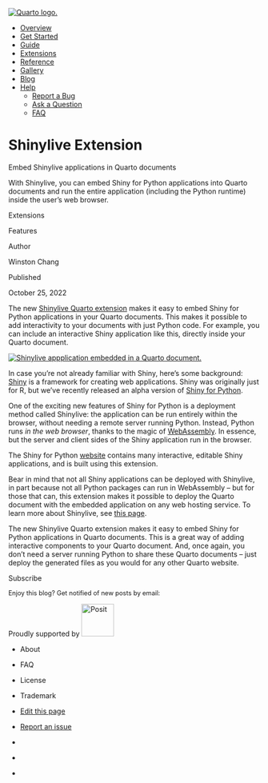 <a href="../../../../index.html"
class="navbar-brand navbar-brand-logo"><img src="../../../../quarto.png"
class="navbar-logo" alt="Quarto logo." /></a>

<span class="navbar-toggler-icon"></span>

-   <a href="../../../../index.html" class="nav-link"><span
    class="menu-text">Overview</span></a>
-   <a href="../../../../docs/get-started/index.html" class="nav-link"><span
    class="menu-text">Get Started</span></a>
-   <a href="../../../../docs/guide/index.html" class="nav-link"><span
    class="menu-text">Guide</span></a>
-   <a href="../../../../docs/extensions/index.html" class="nav-link"><span
    class="menu-text">Extensions</span></a>
-   <a href="../../../../docs/reference/index.html" class="nav-link"><span
    class="menu-text">Reference</span></a>
-   <a href="../../../../docs/gallery/index.html" class="nav-link"><span
    class="menu-text">Gallery</span></a>
-   <a href="../../../../docs/blog/index.html" class="nav-link"><span
    class="menu-text">Blog</span></a>
-   <a href="#" id="nav-menu-help" class="nav-link dropdown-toggle"
    role="button" data-bs-toggle="dropdown" aria-expanded="false"><span
    class="menu-text">Help</span></a>
    -   <a href="https://github.com/quarto-dev/quarto-cli/issues"
        class="dropdown-item"><em></em> <span class="dropdown-text">Report a
        Bug</span></a>
    -   <a href="https://github.com/quarto-dev/quarto-cli/discussions"
        class="dropdown-item"><em></em> <span class="dropdown-text">Ask a
        Question</span></a>
    -   <a href="../../../../docs/faq/index.html"
        class="dropdown-item"><em></em> <span
        class="dropdown-text">FAQ</span></a>

<a href="https://twitter.com/quarto_pub"
class="quarto-navigation-tool px-1" aria-label="Quarto Twitter"
title="Quarto Twitter"><em></em></a>
<a href="https://github.com/quarto-dev/quarto-cli"
class="quarto-navigation-tool px-1" aria-label="Quarto GitHub"
title="Quarto GitHub"><em></em></a>
<a href="https://quarto.org/docs/blog/index.xml"
class="quarto-navigation-tool px-1" aria-label="Quarto Blog RSS"
title="Quarto Blog RSS"><em></em></a>

# Shinylive Extension

Embed Shinylive applications in Quarto documents

With Shinylive, you can embed Shiny for Python applications into Quarto
documents and run the entire application (including the Python runtime)
inside the user’s web browser.

Extensions

Features

Author

Winston Chang

Published

October 25, 2022

The new [Shinylive Quarto
extension](https://github.com/quarto-ext/shinylive) makes it easy to
embed Shiny for Python applications in your Quarto documents. This makes
it possible to add interactivity to your documents with just Python
code. For example, you can include an interactive Shiny application like
this, directly inside your Quarto document.

[<img src="shinylive-embedded-app.png"
class="preview-image img-fluid quarto-figure-center"
alt="Shinylive appplication embedded in a Quarto document." />](https://quarto-ext.github.io/shinylive/sine.html)

In case you’re not already familiar with Shiny, here’s some background:
[Shiny](https://shiny.rstudio.com/) is a framework for creating web
applications. Shiny was originally just for R, but we’ve recently
released an alpha version of [Shiny for
Python](https://shiny.rstudio.com/py/).

One of the exciting new features of Shiny for Python is a deployment
method called Shinylive: the application can be run entirely within the
browser, without needing a remote server running Python. Instead, Python
runs *in the web browser*, thanks to the magic of
[WebAssembly](https://webassembly.org/). In essence, but the server and
client sides of the Shiny application run in the browser.

The Shiny for Python [website](https://shiny.rstudio.com/py/) contains
many interactive, editable Shiny applications, and is built using this
extension.

Bear in mind that not all Shiny applications can be deployed with
Shinylive, in part because not all Python packages can run in
WebAssembly – but for those that can, this extension makes it possible
to deploy the Quarto document with the embedded application on any web
hosting service. To learn more about Shinylive, see [this
page](https://shiny.rstudio.com/py/docs/shinylive.html).

The new Shinylive Quarto extension makes it easy to embed Shiny for
Python applications in Quarto documents. This is a great way of adding
interactive components to your Quarto document. And, once again, you
don’t need a server running Python to share these Quarto documents –
just deploy the generated files as you would for any other Quarto
website.

Subscribe

<span style="font-size: 0.9em;">Enjoy this blog? Get notified of new
posts by email:</span>

Proudly supported by [<img
src="https://www.rstudio.com/assets/img/posit-logo-fullcolor-TM.svg"
class="img-fluid" width="65" alt="Posit" />](https://posit.co)

-   <a href="../../../../about.html" class="nav-link"></a>

    About

-   <a href="../../../../docs/faq/index.html" class="nav-link"></a>

    FAQ

-   <a href="../../../../license.html" class="nav-link"></a>

    License

-   <a href="../../../../trademark.html" class="nav-link"></a>

    Trademark

-   <a
    href="https://github.com/quarto-dev/quarto-web/edit/main/docs/blog/posts/2022-10-25-shinylive-extension/index.qmd"
    class="toc-action"><em></em>Edit this page</a>
-   <a href="https://github.com/quarto-dev/quarto-cli/issues/new/choose"
    class="toc-action"><em></em>Report an issue</a>

-   <a href="https://twitter.com/quarto_pub" class="nav-link"><em></em></a>
-   <a href="https://github.com/quarto-dev/quarto-cli"
    class="nav-link"><em></em></a>
-   <a href="https://quarto.org/docs/blog/index.xml"
    class="nav-link"><em></em></a>
